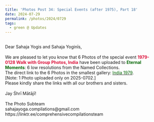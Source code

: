 ```yaml
---
title: 'Photos Post 34: Special Events (after 1975), Part 18'
date: 2024-07-29
permalink: /photos/2024/0729
tags:
  - green @ Updates
---
```


<p>
<br>
Dear Sahaja Yogis and Sahaja Yoginīs,<br>
<br>
We are pleased to let you know that 6 Photos of the special event <font color="Crimson"><b>1979-0128 Walk with Group Photos, India</b></font> have been uploaded to <font color="DarkGreen"><b>Eternal Moments</b></font>: 6 low resolutions from the Named Collections.<br>
The direct link to the 6 Photos in the smallest gallery: <a href="https://eternalmoments.smugmug.com/Countries/India/1979"><font color="DarkGreen">India 1979</font></a>.<br>
[Note: 1 Photo uploaded only on 2025-0702.]<br>
Please kindly share the links with all our brothers and sisters.<br>
<br>
Jay Śhrī Mātājī!<br>
<br>
The Photo Subteam<br>
sahajayoga.compilations@gmail.com<br>
https://linktr.ee/comprehensivecompilationsteam
</p>